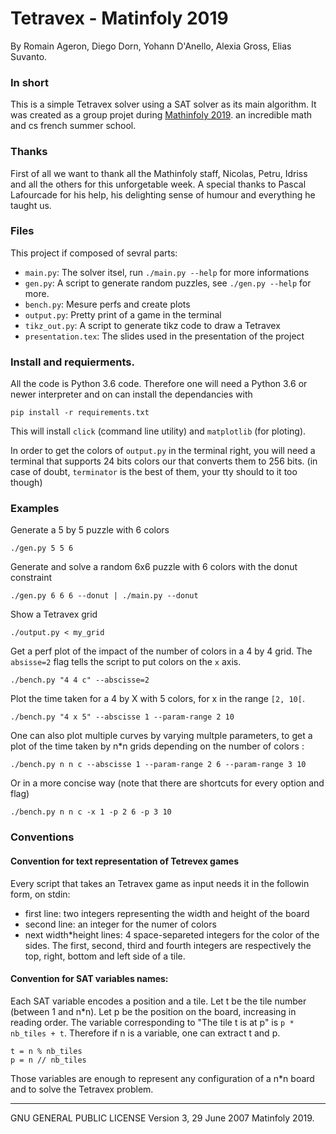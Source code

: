 # Tetravex - Matinfoly 2019

By Romain Ageron, Diego Dorn, Yohann D'Anello, Alexia Gross, Elias Suvanto.

### In short
This is a simple Tetravex solver using a SAT solver as its main algorithm.
It was created as a group projet during [Mathinfoly 2019](http://www.mathinfoly.org/).
an incredible math and cs french summer school.

### Thanks

First of all we want to thank all the Mathinfoly staff, Nicolas, Petru, Idriss
and all the others for this unforgetable week. A special thanks to Pascal Lafourcade
for his help, his delighting sense of humour and everything he taught us.

### Files

This project if composed of sevral parts:
 - `main.py`: The solver itsel, run  `./main.py --help` for more informations
 - `gen.py`: A script to generate random puzzles, see `./gen.py --help` for more.
 - `bench.py`: Mesure perfs and create plots
 - `output.py`: Pretty print of a game in the terminal
 - `tikz_out.py`: A script to generate tikz code to draw a Tetravex
 - `presentation.tex`: The slides used in the presentation of the project

### Install and requierments.

All the code is Python 3.6 code. Therefore one will need a Python 3.6 or newer interpreter and
on can install the dependancies with

	pip install -r requirements.txt

This will install `click` (command line utility) and `matplotlib` (for ploting).


In order to get the colors of `output.py` in the terminal right, you will need a
terminal that supports 24 bits colors our that converts them to 256 bits.
(in case of doubt, `terminator` is the best of them, your tty should to it too though)

### Examples

Generate a 5 by 5 puzzle with 6 colors

	./gen.py 5 5 6

Generate and solve a random 6x6 puzzle with 6 colors with the donut constraint

	./gen.py 6 6 6 --donut | ./main.py --donut

Show a Tetravex grid

	./output.py < my_grid

Get a perf plot of the impact of the number of colors in a 4 by 4 grid.
The `absisse=2` flag tells the script to put colors on the `x` axis.

	./bench.py "4 4 c" --abscisse=2

Plot the time taken for a 4 by X with 5 colors, for x in the range `[2, 10[`.

	./bench.py "4 x 5" --abscisse 1 --param-range 2 10

One can also plot multiple curves by varying multple parameters, to get a plot
of the time taken by n*n grids depending on the number of colors :

	./bench.py n n c --abscisse 1 --param-range 2 6 --param-range 3 10

Or in a more concise way (note that there are shortcuts for every option and flag)

	./bench.py n n c -x 1 -p 2 6 -p 3 10



### Conventions

#### Convention for text representation of Tetrevex games

Every script that takes an Tetravex game as input needs it in the followin form,
on stdin:
- first line:
    two integers representing the width and height of the board
- second line:
	  an integer for the numer of colors
- next width*height lines:
        4 space-separeted integers for the color of the sides.
        The first, second, third and fourth integers are respectively
        the top, right, bottom and left side of a tile.

#### Convention for SAT variables names:

Each SAT variable encodes a position and a tile.
Let t be the tile number (between 1 and n*n).
Let p be the position on the board, increasing in reading order.
The variable corresponding to "The tile t is at p" is `p * nb_tiles + t`.
Therefore if n is a variable, one can extract t and p.

	t = n % nb_tiles
	p = n // nb_tiles

Those variables are enough to represent any configuration of a n*n board
and to solve the Tetravex problem.



---
GNU GENERAL PUBLIC LICENSE Version 3, 29 June 2007
Matinfoly 2019.
